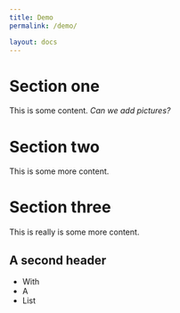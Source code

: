 ```yaml
---
title: Demo
permalink: /demo/

layout: docs
---
```


# Section one

This is some content. *Can we add pictures?*

# Section two

This is some more content.

# Section three

This is really is some more content.

## A second header

- With
- A
- List
